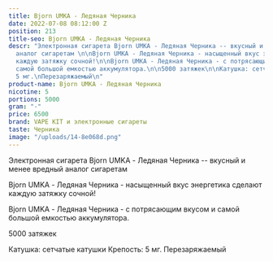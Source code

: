 ```yaml
---
title: Bjorn UMKA - Ледяная Черника
date: 2022-07-08 08:12:00 Z
position: 213
title-seo: Bjorn UMKA - Ледяная Черника
descr: "Электронная сигарета Bjorn UMKA - Ледяная Черника -- вкусный и менее вредный
  аналог сигаретам \n\nBjorn UMKA - Ледяная Черника - насыщенный вкус энергетика сделают
  каждую затяжку сочной!\n\nBjorn UMKA - Ледяная Черника - с потрясающим вкусом и
  самой большой емкостью аккумулятора.\n\n5000 затяжек\n\nКатушка: сетчатые катушки\nКрепость:
  5 мг.\nПерезаряжаемый\n"
product-name: Bjorn UMKA - Ледяная Черника
nicotine: 5
portions: 5000
gram: "-"
price: 6500
brand: VAPE KIT и электронные сигареты
taste: Черника
image: "/uploads/14-8e068d.png"
---
```


Электронная сигарета Bjorn UMKA - Ледяная Черника -- вкусный и менее вредный аналог сигаретам 

Bjorn UMKA - Ледяная Черника - насыщенный вкус энергетика сделают каждую затяжку сочной!

Bjorn UMKA - Ледяная Черника - с потрясающим вкусом и самой большой емкостью аккумулятора.

5000 затяжек

Катушка: сетчатые катушки
Крепость: 5 мг.
Перезаряжаемый
